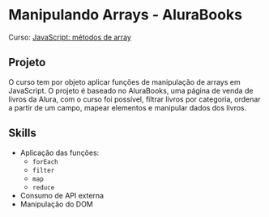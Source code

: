 # Manipulando Arrays - AluraBooks
Curso: [JavaScript: métodos de array](https://cursos.alura.com.br/course/javascript-metodos-array)

## Projeto

O curso tem por objeto aplicar funções de manipulação de arrays em JavaScript. O projeto é baseado no AluraBooks, uma página de venda de livros da Alura, com o curso foi possível, filtrar livros por categoria, ordenar a partir de um campo, mapear elementos e manipular dados dos livros.

## Skills
- Aplicação das funções:
    - `forEach`
    - `filter`
    - `map`
    - `reduce`
- Consumo de API externa
- Manipulação do DOM
